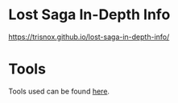 # Lost Saga In-Depth Info
https://trisnox.github.io/lost-saga-in-depth-info/

# Tools

Tools used can be found [here](https://github.com/Trisnox/lost-saga-in-depth-info/tree/main/tools).